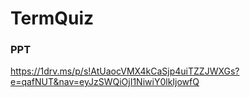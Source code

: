 # TermQuiz


### PPT

https://1drv.ms/p/s!AtUaocVMX4kCaSjp4uiTZZJWXGs?e=qafNUT&nav=eyJzSWQiOjI1NiwiY0lkIjowfQ
